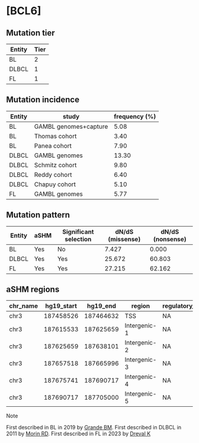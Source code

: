 # [BCL6]

## Mutation tier

|Entity|Tier|
|------|----|
|BL    |2   |
|DLBCL |1   |
|FL    |1   |

## Mutation incidence

|Entity|study                |frequency (%)|
|------|---------------------|-------------|
|BL    |GAMBL genomes+capture| 5.08        |
|BL    |Thomas cohort        | 3.40        |
|BL    |Panea cohort         | 7.90        |
|DLBCL |GAMBL genomes        |13.30        |
|DLBCL |Schmitz cohort       | 9.80        |
|DLBCL |Reddy cohort         | 6.40        |
|DLBCL |Chapuy cohort        | 5.10        |
|FL    |GAMBL genomes        | 5.77        |

## Mutation pattern

|Entity|aSHM|Significant selection|dN/dS (missense)|dN/dS (nonsense)|
|------|----|---------------------|----------------|----------------|
|BL    |Yes |No                   | 7.427          | 0.000          |
|DLBCL |Yes |Yes                  |25.672          |60.803          |
|FL    |Yes |Yes                  |27.215          |62.162          |

## aSHM regions

|chr_name|hg19_start|hg19_end |region      |regulatory_comment|
|--------|----------|---------|------------|------------------|
|chr3    |187458526 |187464632|TSS         |NA                |
|chr3    |187615533 |187625659|Intergenic-1|NA                |
|chr3    |187625659 |187638101|Intergenic-2|NA                |
|chr3    |187657518 |187665996|Intergenic-3|NA                |
|chr3    |187675741 |187690717|Intergenic-4|NA                |
|chr3    |187690717 |187705000|Intergenic-5|NA                |

> [!NOTE]
> First described in BL in 2019 by [Grande BM](https://pubmed.ncbi.nlm.nih.gov/30617194). First described in DLBCL in 2011 by [Morin RD](https://pubmed.ncbi.nlm.nih.gov/21796119). First described in FL in 2023 by [Dreval K](https://pubmed.ncbi.nlm.nih.gov/37084389)